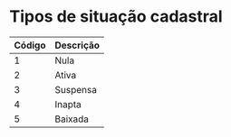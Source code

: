 # Tipos de situação cadastral  



| Código | Descrição |
| ---------------------- | :------------------------------------------------------------- |
| 1 | Nula |
| 2 | Ativa  |
| 3 | Suspensa  |
| 4 | Inapta |
| 5 | Baixada |